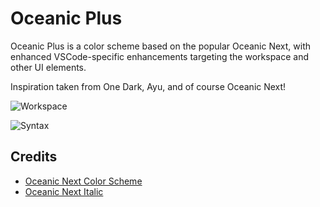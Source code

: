 # Oceanic Plus

Oceanic Plus is a color scheme based on the popular Oceanic Next, with enhanced VSCode-specific enhancements targeting the workspace and other UI elements.

Inspiration taken from One Dark, Ayu, and of course Oceanic Next!

![Workspace](https://raw.githubusercontent.com/marcoms/oceanic-plus/master/screenshot-workspace.png)

![Syntax](https://raw.githubusercontent.com/marcoms/oceanic-plus/master/screenshot-syntax.png)

## Credits

- [Oceanic Next Color Scheme](https://github.com/voronianski/oceanic-next-color-scheme)
- [Oceanic Next Italic](https://github.com/Bloemert/oceanic-next-italic)
